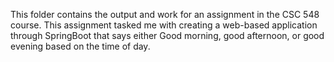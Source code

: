 This folder contains the output and work for an assignment in the CSC 548 course. This assignment tasked me with creating a web-based application through SpringBoot that says either Good morning, good afternoon, or good evening based on the time of day.
